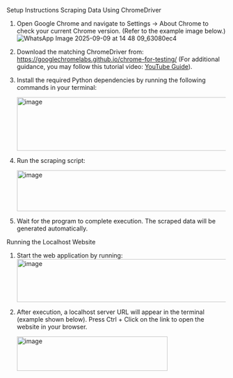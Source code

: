 Setup Instructions
Scraping Data Using ChromeDriver

1) Open Google Chrome and navigate to Settings → About Chrome to check your current Chrome version.
   (Refer to the example image below.)
   ![WhatsApp Image 2025-09-09 at 14 48 09_63080ec4](https://github.com/user-attachments/assets/2ae4b608-45c1-4124-ba80-cb5ea500e124)

2) Download the matching ChromeDriver from:
   https://googlechromelabs.github.io/chrome-for-testing/
   (For additional guidance, you may follow this tutorial video: [YouTube Guide](https://youtu.be/Bpd04FH9ycs?si=oySCEJb65zGl-deM)).

3) Install the required Python dependencies by running the following commands in your terminal:
   
   <img width="734" height="123" alt="image" src="https://github.com/user-attachments/assets/18e0bf03-dcc1-4a13-a2cc-75b494f40512" />

4) Run the scraping script:
    
   <img width="727" height="94" alt="image" src="https://github.com/user-attachments/assets/c6e55d11-b6e6-4f37-9a76-4634c3135ed7" />

5) Wait for the program to complete execution. The scraped data will be generated automatically.

Running the Localhost Website
1) Start the web application by running:
   <img width="734" height="99" alt="image" src="https://github.com/user-attachments/assets/4d2e1145-33fb-460d-8c44-9dfcb12a816d" />

2) After execution, a localhost server URL will appear in the terminal (example shown below).
   Press Ctrl + Click on the link to open the website in your browser.
   
   <img width="346" height="79" alt="image" src="https://github.com/user-attachments/assets/f90cdb31-7f5b-4910-913e-5145197740ed" />
